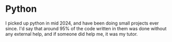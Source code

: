 # Python
I picked up python in mid 2024, and have been doing small projects ever since.
I'd say that around 95% of the code written in them was done without any external help, and if someone did help me, it was my tutor.
